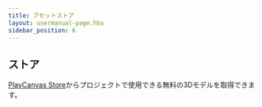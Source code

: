 ```yaml
---
title: アセットストア
layout: usermanual-page.hbs
sidebar_position: 6
---
```


## ストア

[PlayCanvas Store][1]からプロジェクトで使用できる無料の3Dモデルを取得できます。

[1]: https://store.playcanvas.com/
